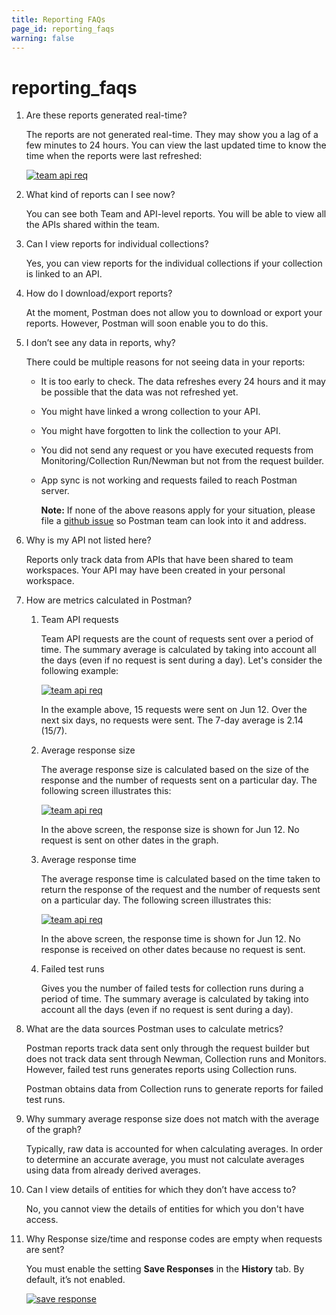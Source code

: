 ```yaml
---
title: Reporting FAQs
page_id: reporting_faqs
warning: false
---
```


# reporting\_faqs

1. Are these reports generated real-time?

   The reports are not generated real-time. They may show you a lag of a few minutes to 24 hours. You can view the last updated time to know the time when the reports were last refreshed:

   [![team api req](https://s3.amazonaws.com/postman-static-getpostman-com/postman-docs/Reports-LastUpdated.png)](https://s3.amazonaws.com/postman-static-getpostman-com/postman-docs/Reports-LastUpdated.png)

2. What kind of reports can I see now?

   You can see both Team and API-level reports. You will be able to view all the APIs shared within the team.

3. Can I view reports for individual collections?

   Yes, you can view reports for the individual collections if your collection is linked to an API.

4. How do I download/export reports?

   At the moment, Postman does not allow you to download or export your reports. However, Postman will soon enable you to do this.

5. I don’t see any data in reports, why?

   There could be multiple reasons for not seeing data in your reports:

   * It is too early to check. The data refreshes every 24 hours and it may be possible that the data was not refreshed yet.
   * You might have linked a wrong collection to your API.
   * You might have forgotten to link the collection to your API.
   * You did not send any request or you have executed requests from Monitoring/Collection Run/Newman but not from the request builder.
   * App sync is not working and requests failed to reach Postman server.

     **Note:** If none of the above reasons apply for your situation, please file a [github issue](https://github.com/postmanlabs/) so Postman team can look into it and address.

6. Why is my API not listed here?

   Reports only track data from APIs that have been shared to team workspaces. Your API may have been created in your personal workspace.

7. How are metrics calculated in Postman?
   1. Team API requests

      Team API requests are the count of requests sent over a period of time. The summary average is calculated by taking into account all the days \(even if no request is sent during a day\). Let's consider the following example:

      [![team api req](https://s3.amazonaws.com/postman-static-getpostman-com/postman-docs/Reports-TeamAPI.png)](https://s3.amazonaws.com/postman-static-getpostman-com/postman-docs/Reports-TeamAPI.png)

      In the example above, 15 requests were sent on Jun 12. Over the next six days, no requests were sent. The 7-day average is 2.14 \(15/7\).

   2. Average response size

      The average response size is calculated based on the size of the response and the number of requests sent on a particular day. The following screen illustrates this:

      [![team api req](https://s3.amazonaws.com/postman-static-getpostman-com/postman-docs/Reports-AvgResp.png)](https://s3.amazonaws.com/postman-static-getpostman-com/postman-docs/Reports-AvgResp.png)

      In the above screen, the response size is shown for Jun 12. No request is sent on other dates in the graph.

   3. Average response time

      The average response time is calculated based on the time taken to return the response of the request and the number of requests sent on a particular day. The following screen illustrates this:

      [![team api req](https://s3.amazonaws.com/postman-static-getpostman-com/postman-docs/Reports-AvgRespTime.png)](https://s3.amazonaws.com/postman-static-getpostman-com/postman-docs/Reports-AvgRespTime.png)

      In the above screen, the response time is shown for Jun 12. No response is received on other dates because no request is sent.

   4. Failed test runs

      Gives you the number of failed tests for collection runs during a period of time. The summary average is calculated by taking into account all the days \(even if no request is sent during a day\).
8. What are the data sources Postman uses to calculate metrics?

   Postman reports track data sent only through the request builder but does not track data sent through Newman, Collection runs and Monitors. However, failed test runs generates reports using Collection runs.

   Postman obtains data from Collection runs to generate reports for failed test runs.

9. Why summary average response size does not match with the average of the graph?

   Typically, raw data is accounted for when calculating averages. In order to determine an accurate average, you must not calculate averages using data from already derived averages.

10. Can I view details of entities for which they don’t have access to?

    No, you cannot view the details of entities for which you don't have access.

11. Why Response size/time and response codes are empty when requests are sent?

    You must enable the setting **Save Responses** in the **History** tab. By default, it’s not enabled.

    [![save response](https://s3.amazonaws.com/postman-static-getpostman-com/postman-docs/History_Response_Jun18.png)](https://s3.amazonaws.com/postman-static-getpostman-com/postman-docs/History_Response_Jun18.png)


